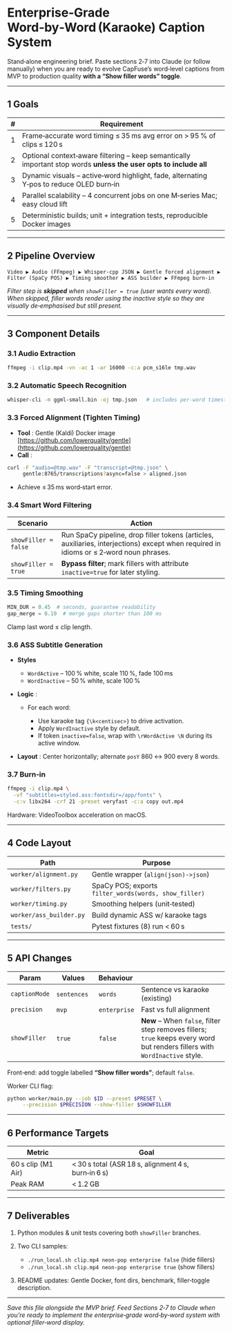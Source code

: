 # Enterprise‑Grade Word‑by‑Word (Karaoke) Caption System

Stand‑alone engineering brief. Paste sections 2‑7 into Claude (or follow manually) when you are ready to evolve CapFuse’s word‑level captions from MVP to production quality **with a “Show filler words” toggle**.

---

## 1 Goals

| # | Requirement                                                                                                       |
| - | ----------------------------------------------------------------------------------------------------------------- |
| 1 | Frame‑accurate word timing ≤ 35 ms avg error on > 95 % of clips ≤ 120 s                                           |
| 2 | Optional context‑aware filtering – keep semantically important stop words **unless the user opts to include all** |
| 3 | Dynamic visuals – active‑word highlight, fade, alternating Y‑pos to reduce OLED burn‑in                           |
| 4 | Parallel scalability – 4 concurrent jobs on one M‑series Mac; easy cloud lift                                     |
| 5 | Deterministic builds; unit + integration tests, reproducible Docker images                                        |

---

## 2 Pipeline Overview

```text
Video ▶ Audio (FFmpeg) ▶ Whisper‑cpp JSON ▶ Gentle forced alignment ▶
Filter (SpaCy POS) ▶ Timing smoother ▶ ASS builder ▶ FFmpeg burn‑in
```

*Filter step is **skipped** when `showFiller = true` (user wants every word).*
*When skipped, filler words render using the inactive style so they are visually de‑emphasised but still present.*

---

## 3 Component Details

### 3.1 Audio Extraction

```bash
ffmpeg -i clip.mp4 -vn -ac 1 -ar 16000 -c:a pcm_s16le tmp.wav
```

### 3.2 Automatic Speech Recognition

```bash
whisper-cli -m ggml-small.bin -oj tmp.json   # includes per‑word timestamps
```

### 3.3 Forced Alignment (Tighten Timing)

* **Tool** : Gentle (Kaldi) Docker image [https://github.com/lowerquality/gentle](https://github.com/lowerquality/gentle)
* **Call** :

```bash
curl -F "audio=@tmp.wav" -F "transcript=@tmp.json" \
     gentle:8765/transcriptions?async=false > aligned.json
```

* Achieve ≤ 35 ms word‑start error.

### 3.4 Smart Word Filtering

| Scenario             | Action                                                                                                                                 |
| -------------------- | -------------------------------------------------------------------------------------------------------------------------------------- |
| `showFiller = false` | Run SpaCy pipeline, drop filler tokens (articles, auxiliaries, interjections) except when required in idioms or ≤ 2‑word noun phrases. |
| `showFiller = true`  | **Bypass filter**; mark fillers with attribute `inactive=true` for later styling.                                                      |

### 3.5 Timing Smoothing

```python
MIN_DUR = 0.45  # seconds, guarantee readability
gap_merge = 0.10  # merge gaps shorter than 100 ms
```

Clamp last word ≤ clip length.

### 3.6 ASS Subtitle Generation

* **Styles**

  * `WordActive` – 100 % white, scale 110 %, fade 100 ms
  * `WordInactive` – 50 % white, scale 100 %
* **Logic** :

  * For each word:

    * Use karaoke tag `{\k<centisec>}` to drive activation.
    * Apply `WordInactive` style by default.
    * If token `inactive=false`, wrap with `\rWordActive \N` during its active window.
* **Layout** : Center horizontally; alternate `posY` 860 ↔ 900 every 8 words.

### 3.7 Burn‑in

```bash
ffmpeg -i clip.mp4 \
  -vf "subtitles=styled.ass:fontsdir=/app/fonts" \
  -c:v libx264 -crf 21 -preset veryfast -c:a copy out.mp4
```

Hardware: VideoToolbox acceleration on macOS.

---

## 4 Code Layout

| Path                    | Purpose                                               |
| ----------------------- | ----------------------------------------------------- |
| `worker/alignment.py`   | Gentle wrapper (`align(json)->json`)                  |
| `worker/filters.py`     | SpaCy POS; exports `filter_words(words, show_filler)` |
| `worker/timing.py`      | Smoothing helpers (unit‑tested)                       |
| `worker/ass_builder.py` | Build dynamic ASS w/ karaoke tags                     |
| `tests/`                | Pytest fixtures (8) run < 60 s                        |

---

## 5 API Changes

| Param         | Values       | Behaviour     |                                                                                                                             |
| ------------- | ------------ | ------------- | --------------------------------------------------------------------------------------------------------------------------- |
| `captionMode` | `sentences`  |  `words`      | Sentence vs karaoke (existing)                                                                                              |
| `precision`   | `mvp`        |  `enterprise` | Fast vs full alignment                                                                                                      |
| `showFiller`  | `true`       |  `false`      | **New** – When `false`, filter step removes fillers; `true` keeps every word but renders fillers with `WordInactive` style. |

Front‑end: add toggle labelled **“Show filler words”**; default `false`.

Worker CLI flag:

```bash
python worker/main.py --job $ID --preset $PRESET \
     --precision $PRECISION --show-filler $SHOWFILLER
```

---

## 6 Performance Targets

| Metric             | Goal                                                |
| ------------------ | --------------------------------------------------- |
| 60 s clip (M1 Air) | < 30 s total (ASR 18 s, alignment 4 s, burn‑in 6 s) |
| Peak RAM           | < 1.2 GB                                            |

---

## 7 Deliverables

1. Python modules & unit tests covering both `showFiller` branches.
2. Two CLI samples:

   * `./run_local.sh clip.mp4 neon-pop enterprise false` (hide fillers)
   * `./run_local.sh clip.mp4 neon-pop enterprise true` (show fillers)
3. README updates: Gentle Docker, font dirs, benchmark, filler‑toggle description.

---

*Save this file alongside the MVP brief.  Feed Sections 2‑7 to Claude when you’re ready to implement the enterprise‑grade word‑by‑word system with optional filler‑word display.*
